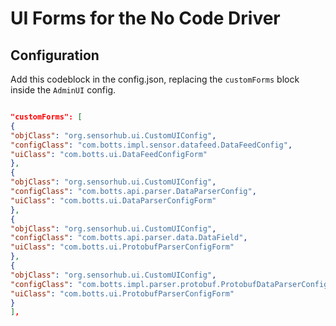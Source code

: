 # UI Forms for the No Code Driver


## Configuration

Add this codeblock in the config.json, replacing the `customForms` block inside the `AdminUI` config.
```json

"customForms": [
{
"objClass": "org.sensorhub.ui.CustomUIConfig",
"configClass": "com.botts.impl.sensor.datafeed.DataFeedConfig",
"uiClass": "com.botts.ui.DataFeedConfigForm"
},
{
"objClass": "org.sensorhub.ui.CustomUIConfig",
"configClass": "com.botts.api.parser.DataParserConfig",
"uiClass": "com.botts.ui.DataParserConfigForm"
},
{
"objClass": "org.sensorhub.ui.CustomUIConfig",
"configClass": "com.botts.api.parser.data.DataField",
"uiClass": "com.botts.ui.ProtobufParserConfigForm"
},
{
"objClass": "org.sensorhub.ui.CustomUIConfig",
"configClass": "com.botts.impl.parser.protobuf.ProtobufDataParserConfig",
"uiClass": "com.botts.ui.ProtobufParserConfigForm"
}
],
```